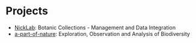 <!-- TITLE: Home -->
<!-- SUBTITLE: Wiki Home -->
# Projects
* [NickLab](/nick-lab): Botanic Collections - Management and Data Integration
* [a-part-of-nature](/a-part-of-nature): Exploration, Observation and Analysis of Biodiversity